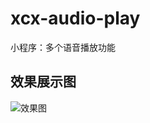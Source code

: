 # xcx-audio-play
小程序：多个语音播放功能

## **效果展示图**
![效果图](http://wx3.sinaimg.cn/mw690/6ecf2da3gy1fs05vsuu91j20ae0csdft.jpg)